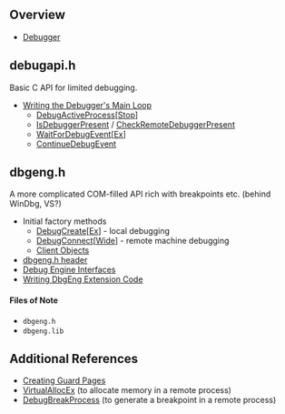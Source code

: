 ## Overview
*   [Debugger](https://docs.microsoft.com/en-us/windows-hardware/drivers/ddi/_debugger/)

## debugapi.h

Basic C API for limited debugging.

*   [Writing the Debugger's Main Loop](https://docs.microsoft.com/en-us/windows/win32/debug/writing-the-debugger-s-main-loop)
    *   [DebugActiveProcess](https://docs.microsoft.com/en-us/windows/win32/api/debugapi/nf-debugapi-debugactiveprocess)\[[Stop](https://docs.microsoft.com/en-us/windows/win32/api/debugapi/nf-debugapi-debugactiveprocessstop)\]
    *   [IsDebuggerPresent](https://docs.microsoft.com/en-us/windows/win32/api/debugapi/nf-debugapi-isdebuggerpresent) / [CheckRemoteDebuggerPresent](https://docs.microsoft.com/en-us/windows/win32/api/debugapi/nf-debugapi-checkremotedebuggerpresent)
    *   [WaitForDebugEvent](https://docs.microsoft.com/en-us/windows/win32/api/debugapi/nf-debugapi-waitfordebugevent)\[[Ex](https://docs.microsoft.com/en-us/windows/win32/api/debugapi/nf-debugapi-waitfordebugeventex)\]
    *   [ContinueDebugEvent](https://docs.microsoft.com/en-us/windows/win32/api/debugapi/nf-debugapi-continuedebugevent)

## dbgeng.h

A more complicated COM-filled API rich with breakpoints etc. (behind WinDbg, VS?)

*   Initial factory methods
    *   [DebugCreate](https://docs.microsoft.com/en-us/windows-hardware/drivers/ddi/dbgeng/nf-dbgeng-debugcreate)\[[Ex](https://docs.microsoft.com/en-us/windows-hardware/drivers/ddi/dbgeng/nf-dbgeng-debugcreateex)\] - local debugging
    *   [DebugConnect](https://docs.microsoft.com/en-us/windows-hardware/drivers/ddi/dbgeng/nf-dbgeng-debugconnect)\[[Wide](https://docs.microsoft.com/en-us/windows-hardware/drivers/ddi/dbgeng/nf-dbgeng-debugconnectwide)\] - remote machine debugging
    *   [Client Objects](https://docs.microsoft.com/en-us/windows-hardware/drivers/debugger/client-objects)
*   [dbgeng.h header](https://docs.microsoft.com/en-us/windows-hardware/drivers/ddi/dbgeng/)
*   [Debug Engine Interfaces](https://docs.microsoft.com/en-us/windows-hardware/drivers/debugger/client-com-interfaces)
*   [Writing DbgEng Extension Code](https://docs.microsoft.com/en-us/windows-hardware/drivers/debugger/writing-dbgeng-extension-code)

#### Files of Note
*   `dbgeng.h`
*   `dbgeng.lib`

## Additional References

*   [Creating Guard Pages](https://docs.microsoft.com/en-us/windows/win32/memory/creating-guard-pages)
*   [VirtualAllocEx](https://docs.microsoft.com/en-us/windows/win32/api/memoryapi/nf-memoryapi-virtualallocex) (to allocate memory in a remote process)
*   [DebugBreakProcess](https://docs.microsoft.com/en-us/windows/win32/api/winbase/nf-winbase-debugbreakprocess) (to generate a breakpoint in a remote process)
